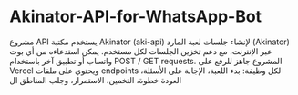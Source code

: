# Akinator-API-for-WhatsApp-Bot
مشروع API يستخدم مكتبة Akinator (aki-api) لإنشاء جلسات لعبة المارد (Akinator) عبر الإنترنت، مع دعم تخزين الجلسات لكل مستخدم. يمكن استدعاءه من أي بوت واتساب أو تطبيق آخر باستخدام POST / GET requests. المشروع جاهز للرفع على Vercel ويحتوي على ملفات endpoints لكل وظيفة: بدء اللعبة، الإجابة على الأسئلة، العودة خطوة، التخمين، الاستمرار، وجلب المناطق ال
